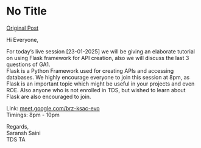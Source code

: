# No Title

[Original Post](https://discourse.onlinedegree.iitm.ac.in/t/164869/1)

<p>Hi Everyone,</p>
<p>For today’s live session [23-01-2025] we will be giving an elaborate tutorial on using Flask framework for API creation, also we will discuss the last 3 questions of GA1.<br>
Flask is a Python Framework used for creating APIs and accessing databases. We highly encourage everyone to join this session at 8pm, as Flask is an important topic which might be useful in your projects and even ROE. Also anyone who is not enrolled in TDS, but wished to learn about Flask are also encouraged to join.</p>
<p>Link: <a href="http://meet.google.com/brz-ksac-evo" rel="noopener nofollow ugc">meet.google.com/brz-ksac-evo</a><br>
Timings: 8pm - 10pm</p>
<p>Regards,<br>
Saransh Saini<br>
TDS TA</p>